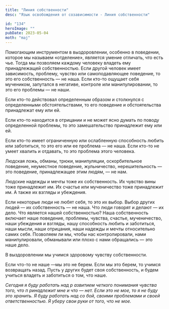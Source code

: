 ```yaml
---
title: "Линия собственности"
desc: "Язык освобождения от созависимости - Линия собственности"

id: "134"
heroImage: ""
pubDate: 2023-05-04
moth: "maj"
---
```


Помогающим инструментом в выздоровлении, особенно в поведении, которое мы
называем «отделение», является умение отличать, что есть чье. Тогда мы
позволяем каждому человеку владеть ему принадлежащей собственностью. Если
другой человек имеет зависимость, проблему, чувство или самоподавляющее
поведение, то это его собственность — не наша. Если кто-то ощущает себя
мучеником, запутался в негативе, контроле или манипулировании, то это его
проблемы — не наши.

Если кто-то действовал определенным образом и столкнулся с определенными
обстоятельствами, то его поведение и обстоятельства принадлежат ему или ей.

Если кто-то находится в отрицании и не может ясно думать по поводу
определенной проблемы, то это замешательство принадлежит ему или ей.

Если кто-то имеет ограниченную или ослабленную способность любить или
заботиться, то это его или ее проблема — не наша. Если кто-то не умеет хвалить
и отдавать, то это проблема этого человека.

Людская ложь, обманы, трюки, манипуляции, оскорбительное поведение, неуместное
поведение, жульничество, нерешительность — это поведение, принадлежащее этим
людям, — не нам.

Людские надежды и мечты тоже их собственность. Их чувство вины тоже
принадлежит им. Их счастье или мученичество тоже принадлежит им. А также их
взгляды и убеждения.

Если некоторые люди не любят себя, то это их выбор. Выбор других людей — их
собственность — не наша. Что люди говорят и делают — их дело. Что является
нашей собственностью? Наша собственность включает наше поведение, проблемы,
чувства, счастье, мученичество, наши убеждения и взгляды, нашу способность
любить и заботиться, наши мысли, наши отрицания, наши надежды и мечты
относительно самих себя. Позволяем ли мы, чтобы нас контролировали, нами
манипулировали, обманывали или плохо с нами обращались — это наше дело.

В выздоровлении мы учимся здоровому чувству собственности.

Если что-то не наше —мы это не берем. Если мы это берем, то учимся возвращать
назад. Пусть у других будет своя собственность, и будем учиться владеть и
заботиться о том, что наше.

_Сегодня_ _я_ _буду_ _работать_ _над_ _р_ _азвитием_ _четкого_ _понимания_
_чувства_ _того,_ _что_ _п_ _ринадлежит_ _мне_ _и_ _что_ _—_ _нет._ _Если_
_это_ _не_ _мое,_ _то_ _я_ _не_ _буду_ _это_ _хранить._ _Я_ _буду_ _работать_
_над_ _со_ _бой,_ _своими_ _проблемами_ _и_ _своей_ _ответственностью._ _Я_
_уберу_ _свои_ _руки_ _от_ _того,_ _что_ _не_ _мое._
